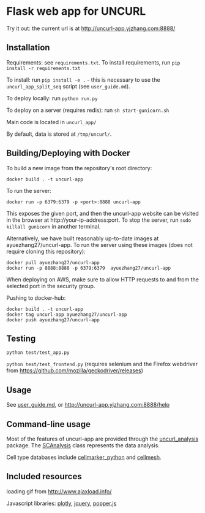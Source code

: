 Flask web app for UNCURL
=======================

Try it out: the current url is at http://uncurl-app.yjzhang.com:8888/

## Installation

Requirements: see `requirements.txt`. To install requirements, run `pip install -r requirements.txt`

To install: run `pip install -e .` - this is necessary to use the `uncurl_app_split_seq` script (see `user_guide.md`).

To deploy locally: run `python run.py`

To deploy on a server (requires redis): run `sh start-gunicorn.sh`

Main code is located in `uncurl_app/`

By default, data is stored at `/tmp/uncurl/`.

## Building/Deploying with Docker

To build a new image from the repository's root directory:

`docker build . -t uncurl-app`

To run the server:

`docker run -p 6379:6379 -p <port>:8888 uncurl-app`

This exposes the given port, and then the uncurl-app website can be visited in the browser at http://your-ip-address:port. To stop the server, run `sudo killall gunicorn` in another terminal.

Alternatively, we have built reasonably up-to-date images at ayuezhang27/uncurl-app. To run the server using these images (does not require cloning this repository):

    docker pull ayuezhang27/uncurl-app
    docker run -p 8888:8888 -p 6379:6379  ayuezhang27/uncurl-app

When deploying on AWS, make sure to allow HTTP requests to and from the selected port in the security group.

Pushing to docker-hub:

    docker build . -t uncurl-app
    docker tag uncurl-app ayuezhang27/uncurl-app
    docker push ayuezhang27/uncurl-app


## Testing

`python test/test_app.py`

`python test/test_frontend.py` (requires selenium and the Firefox webdriver from <https://github.com/mozilla/geckodriver/releases>)


## Usage

See [user_guide.md](https://github.com/yjzhang/uncurl_app/blob/master/user_guide.md), or http://uncurl-app.yjzhang.com:8888/help


## Command-line usage

Most of the features of uncurl-app are provided through the [uncurl_analysis](https://github.com/yjzhang/uncurl_analysis) package. The [SCAnalysis](https://github.com/yjzhang/uncurl_analysis/blob/master/uncurl_analysis/sc_analysis.py#L33) class represents the data analysis.

Cell type databases include [cellmarker_python](https://github.com/yjzhang/cellmarker_python) and [cellmesh](https://github.com/yjzhang/cellmesh).


## Included resources

loading gif from http://www.ajaxload.info/

Javascript libraries: [plotly](https://plot.ly/), [jquery](https://jquery.com), [popper.js](https://popper.js.org/)
